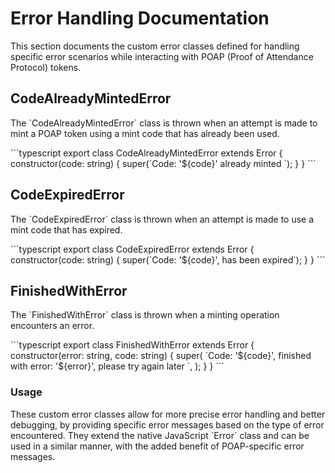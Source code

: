 # Error Handling Documentation

This section documents the custom error classes defined for handling specific error scenarios while interacting with POAP (Proof of Attendance Protocol) tokens.

## CodeAlreadyMintedError

The \`CodeAlreadyMintedError\` class is thrown when an attempt is made to mint a POAP token using a mint code that has already been used.

\`\`\`typescript
export class CodeAlreadyMintedError extends Error {
  constructor(code: string) {
    super(\`Code: '\${code}' already minted \`);
  }
}
\`\`\`

## CodeExpiredError

The \`CodeExpiredError\` class is thrown when an attempt is made to use a mint code that has expired.

\`\`\`typescript
export class CodeExpiredError extends Error {
  constructor(code: string) {
    super(\`Code: '\${code}', has been expired\`);
  }
}
\`\`\`

## FinishedWithError

The \`FinishedWithError\` class is thrown when a minting operation encounters an error.

\`\`\`typescript
export class FinishedWithError extends Error {
  constructor(error: string, code: string) {
    super(
      \`Code: '\${code}', finished with error: '\${error}', please try again later \`,
    );
  }
}
\`\`\`

### Usage

These custom error classes allow for more precise error handling and better debugging, by providing specific error messages based on the type of error encountered. They extend the native JavaScript \`Error\` class and can be used in a similar manner, with the added benefit of POAP-specific error messages.